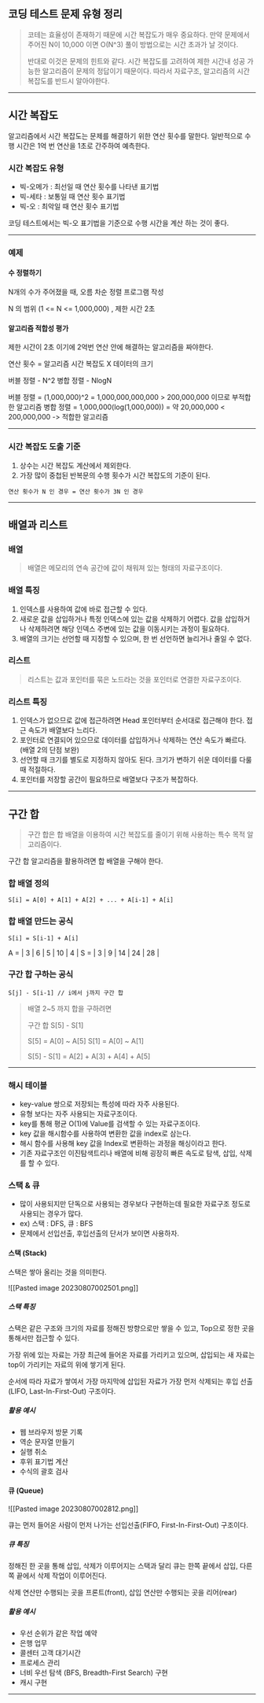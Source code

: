 ## 코딩 테스트 문제 유형 정리

> 코테는 효율성이 존재하기 때문에 시간 복잡도가 매우 중요하다.
> 만약 문제에서 주어진 N이 10,000 이면 O(N^3) 풀이 방법으로는 시간 초과가 날 것이다.
> 
> 반대로 이것은 문제의 힌트와 같다. 시간 복잡도를 고려하여 제한 시간내 성공 가능한 알고리즘이 문제의 정답이기 때문이다.
> 따라서 자료구조, 알고리즘의 시간복잡도를 반드시 알아야한다.

---

## 시간 복잡도

알고리즘에서 시간 복잡도는 문제를 해결하기 위한 연산 횟수를 말한다. 일반적으로 수행 시간은 1억 번 연산을 1초로 간주하여 예측한다.

### 시간 복잡도 유형

- 빅-오메가 : 최선일 때 연산 횟수를 나타낸 표기법
- 빅-세타 : 보통일 때 연산 횟수 표기법
- 빅-오 : 최악일 때 연산 횟수 표기법

코딩 테스트에서는 빅-오 표기법을 기준으로 수행 시간을 계산 하는 것이 좋다.

---

### 예제

#### 수 정렬하기

N개의 수가 주어졌을 때, 오름 차순 정렬 프로그램 작성

N 의 범위 (1 <= N <= 1,000,000) , 제한 시간 2초

#### 알고리즘 적합성 평가

제한 시간이 2초 이기에 2억번 연산 안에 해결하는 알고리즘을 짜야한다.

연산 횟수 = 알고리즘 시간 복잡도 X 데이터의 크기

버블 정렬 - N^2
병합 정렬 - NlogN

버블 정렬 = (1,000,000)^2 = 1,000,000,000,000 > 200,000,000 이므로 부적합한 알고리즘
병합 정렬 = 1,000,000(log(1,000,000)) = 약 20,000,000 < 200,000,000 -> 적합한 알고리즘

---

### 시간 복잡도 도출 기준

1. 상수는 시간 복잡도 계산에서 제외한다.
2. 가장 많이 중첩된 반복문의 수행 횟수가 시간 복잡도의 기준이 된다.

`연산 횟수가 N 인 경우 = 연산 횟수가 3N 인 경우`


---
## 배열과 리스트

### 배열

> 배열은 메모리의 연속 공간에 값이 채워져 있는 형태의 자료구조이다.

### 배열 특징

1. 인덱스를 사용하여 값에 바로 접근할 수 있다.
2. 새로운 값을 삽입하거나 특정 인덱스에 있는 값을 삭제하기 어렵다. 값을 삽입하거나 삭제하려면 해당 인덱스 주변에 있는 값을 이동시키는 과정이 필요하다.
3. 배열의 크기는 선언할 때 지정할 수 있으며, 한 번 선언하면 늘리거나 줄일 수 없다.


### 리스트

> 리스트는 값과 포인터를 묶은 노드라는 것을 포인터로 연결한 자료구조이다.

### 리스트 특징

1. 인덱스가 없으므로 값에 접근하려면 Head 포인터부터 순서대로 접근해야 한다. 접근 속도가 배열보다 느리다.
2. 포인터로 연결되어 있으므로 데이터를 삽입하거나 삭제하는 연산 속도가 빠르다. (배열 2의 단점 보완)
3. 선언할 때 크기를 별도로 지정하지 않아도 된다. 크기가 변하기 쉬운 데이터를 다룰 때 적절하다.
4. 포인터를 저장할 공간이 필요하므로 배열보다 구조가 복잡하다.


---

## 구간 합

> 구간 합은 합 배열을 이용하여 시간 복잡도를 줄이기 위해 사용하는 특수 목적 알고리즘이다.

구간 합 알고리즘을 활용하려면 합 배열을 구해야 한다.

### 합 배열 정의

`S[i] = A[0] + A[1] + A[2] + ... + A[i-1] + A[i]`

### 합 배열 만드는 공식

`S[i] = S[i-1] + A[i]`

A = | 3 | 6 |  5  | 10 |  4  |
S = | 3 | 9 | 14 | 24 | 28 |


### 구간 합 구하는 공식

`S[j] - S[i-1] // i에서 j까지 구간 합`

> 배열 2~5 까지 합을 구하려면
> 
> 구간 합 S[5] - S[1]
> 
> S[5] = A[0] ~ A[5]
> S[1] = A[0] ~ A[1]
> 
> S[5] - S[1] = A[2] + A[3] + A[4] + A[5]
> 

---

### 해시 테이블

- key-value 쌍으로 저장되는 특성에 따라 자주 사용된다.
- 유형 보다는 자주 사용되는 자료구조이다.
- key를 통해 평균 O(1)에 Value를 검색할 수 있는 자료구조이다.
- key 값을 해시함수를 사용하여 변환한 값을 index로 삼는다.
- 해시 함수를 사용해 key 값을 Index로 변환하는 과정을 해싱이라고 한다.
- 기존 자료구조인 이진탐색트리나 배열에 비해 굉장히 빠른 속도로 탐색, 삽입, 삭제를 할 수 있다.

### 스택 & 큐

- 많이 사용되지만 단독으로 사용되는 경우보다 구현하는데 필요한 자료구조 정도로 사용되는 경우가 많다.
- ex) 스택 : DFS, 큐 : BFS
- 문제에서 선입선출, 후입선출의 단서가 보이면 사용하자.

#### 스택 (Stack)

스택은 쌓아 올리는 것을 의미한다.

![[Pasted image 20230807002501.png]]

##### 스택 특징

스택은 같은 구조와 크기의 자료를 정해진 방향으로만 쌓을 수 있고, Top으로 정한 곳을 통해서만 접근할 수 있다.

가장 위에 있는 자료는 가장 최근에 들어온 자료를 가리키고 있으며, 삽입되는 새 자료는 top이 가리키는 자료의 위에 쌓기게 된다.

순서에 따라 자료가 쌓여서 가장 마지막에 삽입된 자료가 가장 먼저 삭제되는 후입 선출(LIFO, Last-In-First-Out) 구조이다.

##### 활용 예시

- 웹 브라우저 방문 기록
- 역순 문자열 만들기
- 실행 취소
- 후위 표기법 계산
- 수식의 괄호 검사


#### 큐 (Queue)

![[Pasted image 20230807002812.png]]

큐는 먼저 들어온 사람이 먼저 나가는 선입선출(FIFO, First-In-First-Out) 구조이다.

##### 큐 특징

정해진 한 곳을 통해 삽입, 삭제가 이루어지는 스택과 달리 큐는 한쪽 끝에서 삽입, 다른 쪽 끝에서 삭제 작업이 이루어진다.

삭제 연산만 수행되는 곳을 프론트(front), 삽입 연산만 수행되는 곳을 리어(rear)

##### 활용 예시

- 우선 순위가 같은 작업 예약
- 은행 업무
- 콜센터 고객 대기시간
- 프로세스 관리
- 너비 우선 탐색 (BFS, Breadth-First Search) 구현
- 캐시 구현

---
